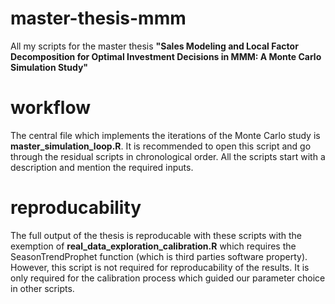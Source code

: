 # master-thesis-mmm
All my scripts for the master thesis **"Sales Modeling and Local Factor Decomposition for Optimal Investment Decisions in MMM: A Monte Carlo Simulation Study"**

# workflow
The central file which implements the iterations of the Monte Carlo study is **master_simulation_loop.R**. It is recommended to open this script and go through the residual scripts in chronological order. All the scripts start with a description and mention the required inputs.

# reproducability
The full output of the thesis is reproducable with these scripts with the exemption of **real_data_exploration_calibration.R** which requires the SeasonTrendProphet function (which is third parties software property). However, this script is not required for reproducability of the results. It is only required for the calibration process which guided our parameter choice in other scripts.
